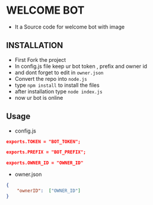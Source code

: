 # WELCOME BOT

-  It a Source code for welcome bot with image

##  INSTALLATION

-   First Fork the project 
-   In config.js file keep ur bot token , prefix and owner id 
-   and dont forget to edit in `owner.json`
-   Convert the repo into `node.js`
-   type `npm install` to install the files
-   after installation type `node index.js`
-   now ur bot is online 

## Usage 
- config.js

```json
exports.TOKEN = "BOT_TOKEN";

exports.PREFIX = "BOT_PREFIX";

exports.OWNER_ID = "OWNER_ID"
```
-  owner.json

```json
{
    "ownerID":  ["OWNER_ID"]
}

 

